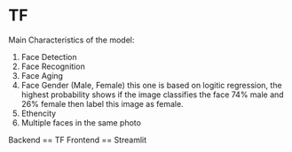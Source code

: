 # TF

Main Characteristics of the model:

1. Face Detection
2. Face Recognition
3. Face Aging
4. Face Gender (Male, Female) this one is based on logitic regression, the highest probability shows if the image classifies the face 74% male and 26% female then label this image as female.
5. Ethencity
6. Multiple faces in the same photo


Backend == TF
Frontend == Streamlit
